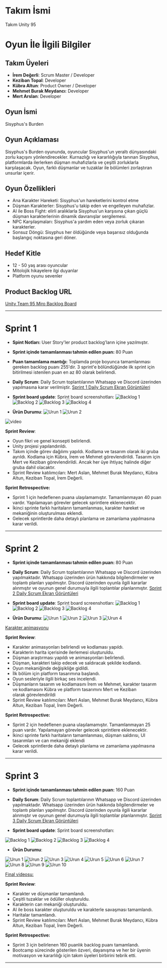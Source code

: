 # Takım İsmi
Takım Unity 95

# Oyun İle İlgili Bilgiler

## Takım Üyeleri

- **İrem Değerli**:  Scrum Master / Developer
- **Keziban Topal**: Developer
- **Kübra Altun**: Product Owner / Developer
- **Mehmet Burak Meydancı**: Developer
- **Mert Arslan**: Developer

## Oyun İsmi

Sisyphus's Burden
## Oyun Açıklaması
Sisyphus's Burden oyununda, oyuncular Sisyphus'un yeraltı dünyasındaki zorlu kaçışını yönlendirecekler. Kurnazlığı ve kararlılığıyla tanınan Sisyphus, platformlarda ilerlerken düşman muhafızlarla ve çeşitli zorluklarla karşılaşacak. Oyun, farklı düşmanlar ve tuzaklar ile bölümleri zorlaştıran unsurlar içerir.
## Oyun Özellikleri
- Ana Karakter Hareketi: Sisyphus'un hareketlerini kontrol etme
- Düşman Karakterler: Sisyphus'u takip eden ve engelleyen muhafızlar.
- AI ile Boss Fight: elirli aralıklarla Sisyphus'un karşısına çıkan güçlü düşman karakterlerinin dinamik davranışlar sergilemesi. 
- NPC Karşılaşmaları: Sisyphus'a yardım eden veya zorluk çıkaran karakterler.
- Sonsuz Döngü: Sisyphus her öldüğünde veya başarısız olduğunda başlangıç noktasına geri döner.
## Hedef Kitle
- 12 - 50 yaş arası oyuncular
- Mitolojik hikayelere ilgi duyanlar
- Platform oyunu sevenler
## Product Backlog URL
[Unity Team 95 Miro Backlog Board](https://miro.com/app/board/uXjVK1afTqQ=/)
***
# Sprint 1
- **Spint Notları:**
  User Story'ler product backlog'ların içine yazılmıştır.
- **Sprint içinde tamamlanması tahmin edilen puan:** 80 Puan
- **Puan tamamlama mantığı:**
  Toplamda proje boyunca tamamlanması gereken backlog puanı 255'dir. 3 sprint'e bölündüğünde ilk sprint için bitirilmesi istenilen puan en az 80 olarak belirlendi.
- **Daily Scrum**: Daily Scrum toplantılarının Whatsapp ve Discord üzerinden yapılmasına karar verilmiştir.
[Sprint 1 Daily Scrum Ekran Görüntüleri](https://github.com/MertArslanC/Grup_95_OUA/blob/main/bootcampFiles/Sprint1/DailyScrumToplant%C4%B1lar%C4%B1Sprint1%20.pdf)

- **Sprint board update**: Sprint board screenshotları: 
![Backlog 1](https://github.com/MertArslanC/Grup_95_OUA/blob/main/bootcampFiles/Sprint1/sprintBoard1.png)
![Backlog 2](https://github.com/MertArslanC/Grup_95_OUA/blob/main/bootcampFiles/Sprint1/sprintBoard2.png) 
![Backlog 3](https://github.com/MertArslanC/Grup_95_OUA/blob/main/bootcampFiles/Sprint1/sprintBoard3.png)
![Backlog 4](https://github.com/MertArslanC/Grup_95_OUA/blob/main/bootcampFiles/Sprint1/sprintBoard4.png)

- **Ürün Durumu**:
![Urun 1](https://github.com/MertArslanC/Grup_95_OUA/blob/main/bootcampFiles/Sprint1/oyunSs.jpg)
![Urun 2](https://github.com/MertArslanC/Grup_95_OUA/blob/main/bootcampFiles/Sprint1/oyunSs2.jpg)

 ![video](https://github.com/MertArslanC/Grup_95_OUA/assets/104104302/c3a4847b-c58f-4f19-bfef-fe9f897b62c2)


**Sprint Review**:
- Oyun fikri ve genel konsepti belirlendi.
- Unity projesi yapılandırıldı.
- Takım içinde görev dağılımı yapıldı. Kodlama ve tasarım olarak iki gruba ayrıldı.
Kodlama için Kübra, İrem ve Mehmet görevlendirildi. Tasarım için Mert ve Keziban görevlendirildi. Ancak her üye ihtiyaç halinde diğer gruba dahil olacaktır.
- Sprint Review katılımcıları: Mert Aslan, Mehmet Burak Meydancı, Kübra Altun, Keziban Topal, İrem Değerli.
  
**Sprint Retrospective:**
- Sprint 1 için hedeflenen puana ulaşılamamıştır. Tamamlanmayan 40 puan vardır. Yapılamayan görevler gelecek sprintlere eklenecektir.
- İkinci sprinte farklı haritaların tamamlanması, karakter hareket ve mekaniğinin oluşturulması eklendi.
- Gelecek sprintlerde daha detaylı planlama ve zamanlama yapılmasına karar verildi.
 ***
# Sprint 2
- **Sprint içinde tamamlanması tahmin edilen puan:** 80 Puan
- **Daily Scrum**: Daily Scrum toplantılarının Whatsapp ve Discord üzerinden yapılmaktadır. Whatsapp üzerinden ürün hakkında bilgilendirmeler ve toplantı planları yapılmıştır. Discord üzerinden oyunla ilgili kararlar alınmıştır ve oyunun genel durumuyla ilgili toplantılar planlanmıştır.
[Sprint 2 Daily Scrum Ekran Görüntüleri](https://github.com/MertArslanC/Grup_95_OUA/blob/main/bootcampFiles/Sprint2/DailyScrumToplant%C4%B1lar%C4%B1Sprint2.pdf)

- **Sprint board update**: Sprint board screenshotları: 
![Backlog 1](https://github.com/MertArslanC/Grup_95_OUA/blob/main/bootcampFiles/Sprint2/Sprintboard1.png)
![Backlog 2](https://github.com/MertArslanC/Grup_95_OUA/blob/main/bootcampFiles/Sprint2/Sprintboard2.png) 
![Backlog 3](https://github.com/MertArslanC/Grup_95_OUA/blob/main/bootcampFiles/Sprint2/Sprintboard3.png) 
![Backlog 4](https://github.com/MertArslanC/Grup_95_OUA/blob/main/bootcampFiles/Sprint2/Sprintboard4.png) 
- **Ürün Durumu**:
![Urun 1](https://github.com/MertArslanC/Grup_95_OUA/blob/main/bootcampFiles/Sprint2/oyunSs1.png)
![Urun 2](https://github.com/MertArslanC/Grup_95_OUA/blob/main/bootcampFiles/Sprint2/oyunSs2.png)
![Urun 3](https://github.com/MertArslanC/Grup_95_OUA/blob/main/bootcampFiles/Sprint2/oyunSs3.png)
![Urun 4](https://github.com/MertArslanC/Grup_95_OUA/blob/main/bootcampFiles/Sprint2/oyunSs4.png)
 
[Karakter animasyonu ](https://drive.google.com/file/d/1Brmg9-TUPAb5Wx0wIChgf0Pqh6sahKo_/view)

**Sprint Review**:
- Karakter animasyonları belirlendi ve kodlaması yapıldı.
- Karakterin harita içerisinde ilerlemesi oluşturuldu.
- Düşman araştırması yapıldı ve animasyonları belirlendi.
- Düşman, karakteri takip edecek ve saldıracak şekilde kodlandı.
- Oyun mekaniğinde değişikliğe gidildi.
- İlk bölüm için platform tasarımına başlandı.
- Oyun sesleriyle ilgili birkaç ses incelendi.
- Düşmanların tasarım ve kodlamasını İrem ve Mehmet, karakter tasarım ve kodlamasını Kübra ve platform tasarımını Mert ve Keziban olarak görevlendirildi
- Sprint Review katılımcıları: Mert Aslan, Mehmet Burak Meydancı, Kübra Altun, Keziban Topal, İrem Değerli.
  
**Sprint Retrospective:**
- Sprint 2 için hedeflenen puana ulaşılamamıştır. Tamamlanmayan 25 puan vardır. Yapılamayan görevler gelecek sprintlere eklenecektir.
- İkinci sprinte farklı haritaların tamamlanması, düşman saldırısı, UI tasarımları ve can mekaniği eklendi
- Gelecek sprintlerde daha detaylı planlama ve zamanlama yapılmasına karar verildi.
 ****
# Sprint 3
- **Sprint içinde tamamlanması tahmin edilen puan:** 160 Puan
- **Daily Scrum**: Daily Scrum toplantılarının Whatsapp ve Discord üzerinden yapılmaktadır. Whatsapp üzerinden ürün hakkında bilgilendirmeler ve toplantı planları yapılmıştır. Discord üzerinden oyunla ilgili kararlar alınmıştır ve oyunun genel durumuyla ilgili toplantılar planlanmıştır.
[Sprint 3 Daily Scrum Ekran Görüntüleri](https://github.com/MertArslanC/Grup_95_OUA/blob/main/bootcampFiles/Sprint3/DailyScrumToplantilariSprint3.pdf)

- **Sprint board update**: Sprint board screenshotları:
   
![Backlog 1](https://github.com/MertArslanC/Grup_95_OUA/blob/main/bootcampFiles/Sprint3/Sprintboard1.png)
![Backlog 2](https://github.com/MertArslanC/Grup_95_OUA/blob/main/bootcampFiles/Sprint3/Sprintboard2.png) 
![Backlog 3](https://github.com/MertArslanC/Grup_95_OUA/blob/main/bootcampFiles/Sprint3/Sprintboard3.png) 
![Backlog 4](https://github.com/MertArslanC/Grup_95_OUA/blob/main/bootcampFiles/Sprint3/Sprintboard4.png) 
- **Ürün Durumu**:
  
![Urun 1](https://github.com/MertArslanC/Grup_95_OUA/blob/main/bootcampFiles/Sprint3/oyunSs1.png)
![Urun 2](https://github.com/MertArslanC/Grup_95_OUA/blob/main/bootcampFiles/Sprint3/oyunSs2.png)
![Urun 3](https://github.com/MertArslanC/Grup_95_OUA/blob/main/bootcampFiles/Sprint3/oyunSs3.png)
![Urun 4](https://github.com/MertArslanC/Grup_95_OUA/blob/main/bootcampFiles/Sprint3/oyunSs4.png)
![Urun 5](https://github.com/MertArslanC/Grup_95_OUA/blob/main/bootcampFiles/Sprint3/oyunSs5.png)
![Urun 6](https://github.com/MertArslanC/Grup_95_OUA/blob/main/bootcampFiles/Sprint3/oyunSs6.png)
![Urun 7](https://github.com/MertArslanC/Grup_95_OUA/blob/main/bootcampFiles/Sprint3/oyunSs7.png)
![Urun 8](https://github.com/MertArslanC/Grup_95_OUA/blob/main/bootcampFiles/Sprint3/oyunSs8.png)
![Urun 9](https://github.com/MertArslanC/Grup_95_OUA/blob/main/bootcampFiles/Sprint3/oyunSs9.png)
![Urun 10](https://github.com/MertArslanC/Grup_95_OUA/blob/main/bootcampFiles/Sprint3/oyunSs10.png)

[Final videosu: ]()

**Sprint Review**:
- Karakter ve düşmanlar tamamlandı.
- Çeşitli tuzaklar ve ödüller oluşturuldu.
- Karakterin can mekaniği oluşturuldu. 
- AI ile boss karakter oluşturuldu ve karakterle savaşması tamamlandı.
- Haritalar tamamlandı.
- Sprint Review katılımcıları: Mert Aslan, Mehmet Burak Meydancı, Kübra Altun, Keziban Topal, İrem Değerli.
  
**Sprint Retrospective:**
- Sprint 3 için belirlenen 160 puanlık backlog puanı tamamlandı.
- Bootcamp sürecinde gösterilen özveri, dayanışma ve her bir üyenin motivasyon ve kararlılığı için takım üyeleri birbirini tebrik etti.
****
